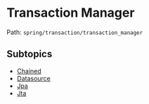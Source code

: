 # Transaction Manager

Path: `spring/transaction/transaction_manager`

## Subtopics
- [Chained](./chained/README.md)
- [Datasource](./datasource/README.md)
- [Jpa](./jpa/README.md)
- [Jta](./jta/README.md)
